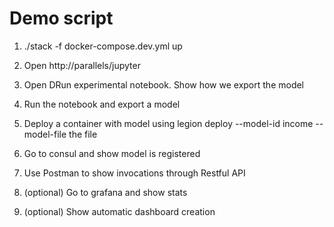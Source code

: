 # Demo script

1. ./stack -f docker-compose.dev.yml up

2. Open http://parallels/jupyter

3. Open DRun experimental notebook. Show how we export the model

4. Run the notebook and export a model

5. Deploy a container with model using
    legion deploy --model-id income --model-file the file

6. Go to consul and show model is registered

7. Use Postman to show invocations through Restful API

8. (optional) Go to grafana and show stats

9. (optional) Show automatic dashboard creation


